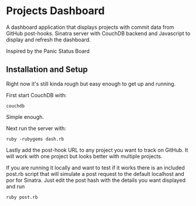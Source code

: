 Projects Dashboard
==================

A dashboard application that displays projects with commit data from GitHub post-hooks.
Sinatra server with CouchDB backend and Javascript to display and refresh the dashboard.

Inspired by the Panic Status Board

Installation and Setup
----------------------

Right now it's still kinda rough but easy enough to get up and running.

First start CouchDB with:

    couchdb

Simple enough.

Next run the server with:

    ruby -rubygems dash.rb

Lastly add the post-hook URL to any project you want to track on GitHub.
It will work with one project but looks better with multiple projects.

If you are running it locally and want to test if it works there is an included post.rb
script that will simulate a post request to the default localhost and por for Sinatra.
Just edit the post hash with the details you want displayed and run

    ruby post.rb
